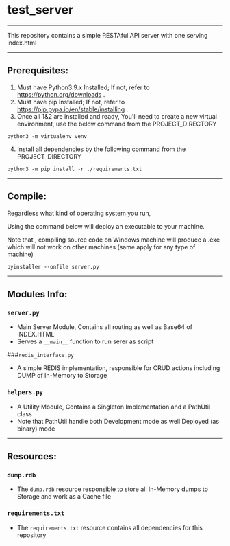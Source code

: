 # test_server

---

This repository contains a simple RESTAful API server with one serving index.html

---

## Prerequisites:

1. Must have Python3.9.x Installed; If not, refer to https://python.org/downloads . 
2. Must have pip Installed; If not, refer to https://pip.pypa.io/en/stable/installing .
3. Once all 1&2 are installed and ready, You'll need to create a new virtual environment, use the below command from the PROJECT_DIRECTORY 
```shell
python3 -m virtualenv venv
```
4. Install all dependencies by the following command from the PROJECT_DIRECTORY
```shell
python3 -m pip install -r ./requirements.txt
```
---

##  Compile:
Regardless what kind of operating system you run, 

Using the command below will deploy an executable to your machine.

Note that , compiling source code on Windows machine will produce a .exe which will not work on other machines (same apply for any type of machine)
```shell
pyinstaller --onfile server.py
```

---

## Modules Info:

### `server.py`

+ Main Server Module, Contains all routing as well as Base64 of INDEX.HTML
+ Serves a `__main__` function to run serer as script

###`redis_interface.py`

+ A simple REDIS implementation, responsible for CRUD actions including DUMP of In-Memory to Storage  

### `helpers.py`

+ A Utility Module, Contains a Singleton Implementation and a PathUtil class
+ Note that PathUtil handle both Development mode as well Deployed (as binary) mode 

---

## Resources:

### `dump.rdb`
+ The `dump.rdb` resource responsible to store all In-Memory dumps to Storage and work as a Cache file

### `requirements.txt`
+ The `requirements.txt` resource contains all dependencies for this repository 